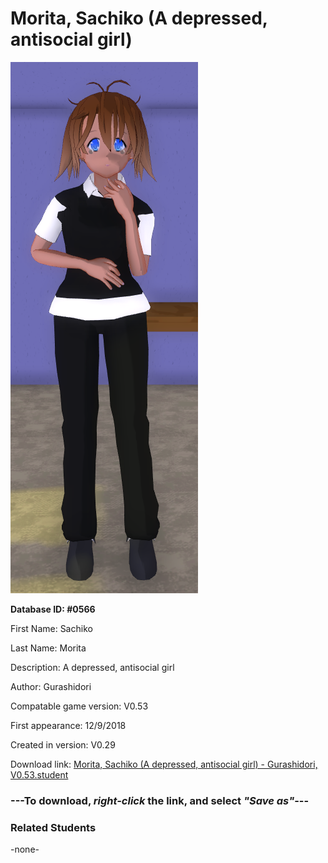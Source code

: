 # Morita, Sachiko (A depressed, antisocial girl)

<img src="../../Files/Images/Morita, Sachiko (A depressed, antisocial girl).png" title="Morita, Sachiko (A depressed, antisocial girl) - Gurashidori, V0.53">

**Database ID: #0566**

First Name: Sachiko

Last Name: Morita

Description: A depressed, antisocial girl

Author: Gurashidori

Compatable game version: V0.53

First appearance: 12/9/2018

Created in version: V0.29

Download link: <a href="https://raw.githubusercontent.com/Arbiter1223/Daigaku-Gurashi-Custom-Students/master/Files/Student%20Files/Morita%2C%20Sachiko%20(A%20depressed%2C%20antisocial%20girl)%20-%20Gurashidori%2C%20V0.53.student">Morita, Sachiko (A depressed, antisocial girl) - Gurashidori, V0.53.student</a>

### ---**To download, _right-click_ the link, and select _"Save as"_**---

### Related Students

-none-
